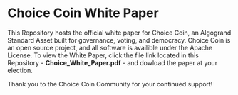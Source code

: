 # Choice Coin White Paper
This Repository hosts the official white paper for Choice Coin, an Algogrand Standard Asset built for governance, voting, and democracy. Choice Coin is an open source project, and all software is availible under the Apache License. To view the White Paper, click the file link located in this Repository - **Choice_White_Paper.pdf** - and dowload the paper at your election.

Thank you to the Choice Coin Community for your continued support!
